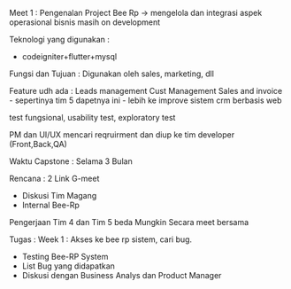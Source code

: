 Meet 1 :
Pengenalan Project Bee Rp -> mengelola dan integrasi aspek operasional bisnis
masih on development

Teknologi yang digunakan :
- codeigniter+flutter+mysql

Fungsi dan Tujuan :
Digunakan oleh sales, marketing, dll

Feature udh ada :
Leads management
Cust Management
Sales and invoice - sepertinya tim 5 dapetnya ini - lebih ke improve
sistem crm berbasis web

test fungsional, usability test, exploratory test

PM dan UI/UX  mencari reqruirment dan diup ke tim developer (Front,Back,QA)


Waktu Capstone : Selama 3 Bulan

Rencana :
2 Link G-meet
- Diskusi Tim Magang
-  Internal Bee-Rp

Pengerjaan Tim 4 dan Tim 5 beda
Mungkin Secara meet bersama

Tugas :
Week 1 : Akses ke bee rp sistem, cari bug.
-  Testing Bee-RP System
-  List Bug yang didapatkan
-  Diskusi dengan Business Analys dan Product Manager
